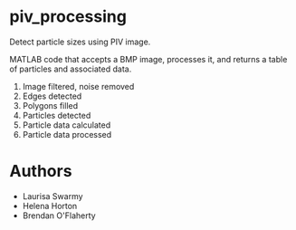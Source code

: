 # piv_processing
Detect particle sizes using PIV image.

MATLAB code that accepts a BMP image, processes it, and returns a table of particles and associated data.

 1. Image filtered, noise removed
 2. Edges detected
 3. Polygons filled
 4. Particles detected
 5. Particle data calculated
 6. Particle data processed

# Authors

 - Laurisa Swarmy
 - Helena Horton
 - Brendan O'Flaherty
